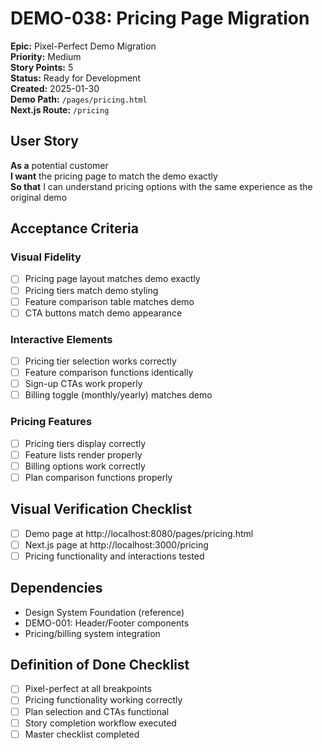 # DEMO-038: Pricing Page Migration

**Epic:** Pixel-Perfect Demo Migration  
**Priority:** Medium  
**Story Points:** 5  
**Status:** Ready for Development  
**Created:** 2025-01-30  
**Demo Path:** `/pages/pricing.html`  
**Next.js Route:** `/pricing`

## User Story

**As a** potential customer  
**I want** the pricing page to match the demo exactly  
**So that** I can understand pricing options with the same experience as the original demo

## Acceptance Criteria

### Visual Fidelity
- [ ] Pricing page layout matches demo exactly
- [ ] Pricing tiers match demo styling
- [ ] Feature comparison table matches demo
- [ ] CTA buttons match demo appearance

### Interactive Elements
- [ ] Pricing tier selection works correctly
- [ ] Feature comparison functions identically
- [ ] Sign-up CTAs work properly
- [ ] Billing toggle (monthly/yearly) matches demo

### Pricing Features
- [ ] Pricing tiers display correctly
- [ ] Feature lists render properly
- [ ] Billing options work correctly
- [ ] Plan comparison functions properly

## Visual Verification Checklist
- [ ] Demo page at http://localhost:8080/pages/pricing.html
- [ ] Next.js page at http://localhost:3000/pricing
- [ ] Pricing functionality and interactions tested

## Dependencies
- Design System Foundation (reference)
- DEMO-001: Header/Footer components
- Pricing/billing system integration

## Definition of Done Checklist
- [ ] Pixel-perfect at all breakpoints
- [ ] Pricing functionality working correctly
- [ ] Plan selection and CTAs functional
- [ ] Story completion workflow executed
- [ ] Master checklist completed